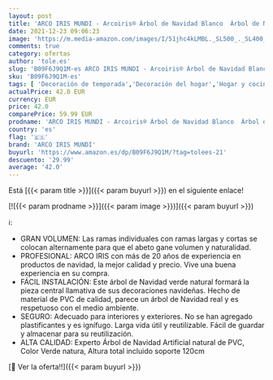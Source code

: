 ```yaml
---
layout: post
title: 'ARCO IRIS MUNDI - Arcoiris® Árbol de Navidad Blanco  Árbol de Navidad  Árbol Navidad Artificial Blanco  Material PVC  Decoración Navideña 120CM - 240CM  210 CM  Verde '
date: 2021-12-23 09:06:23
image: 'https://m.media-amazon.com/images/I/51jhc4kLMBL._SL500_._SL400_.jpg'
comments: true
category: ofertas
author: 'tole.es'
slug: 'B09F6J9Q1M-es ARCO IRIS MUNDI - Arcoiris® Árbol de Navidad Blanco Árbol...'
sku: 'B09F6J9Q1M-es'
tags: [ 'Decoración de temporada','Decoración del hogar','Hogar y cocina','arco iris mundi','navidad','Árboles de navidad', ]
actualPrice: 42.0 EUR
currency: EUR
price: 42.0
comparePrice: 59.99 EUR
prodname: 'ARCO IRIS MUNDI - Arcoiris® Árbol de Navidad Blanco  Árbol de Navidad  Árbol Navidad Artificial Blanco  Material PVC  Decoración Navideña 120CM - 240CM  210 CM  Verde '
country: 'es'
flag: '🇪🇸'
brand: 'ARCO IRIS MUNDI'
buyurl: 'https://www.amazon.es/dp/B09F6J9Q1M/?tag=tolees-21'
descuento: '29.99'
average: '42.0'
---
```


Está [{{< param title >}}]({{< param buyurl >}}) en el siguiente enlace!

[![{{< param prodname >}}]({{< param image >}})]({{< param buyurl >}})

ℹ️:

- GRAN VOLUMEN: Las ramas individuales con ramas largas y cortas se colocan alternamente para que el abeto gane volumen y naturalidad.
- PROFESIONAL: ARCO IRIS con más de 20 años de experiencia en productos de navidad, la mejor calidad y precio. Vive una buena experiencia en su compra.
- FÁCIL INSTALACIÓN: Este árbol de Navidad verde natural formará la pieza central llamativa de sus decoraciones navideñas. Hecho de material de PVC de calidad, parece un árbol de Navidad real y es respetuoso con el medio ambiente.
- SEGURO: Adecuado para interiores y exteriores. No se han agregado plastificantes y es ignífugo. Larga vida útil y reutilizable. Fácil de guardar y almacenar para su reutilización.
- ALTA CALIDAD: Experto Árbol de Navidad Artificial natural de PVC, Color Verde natura, Altura total incluido soporte 120cm

[🛒 Ver la oferta!!]({{< param buyurl >}})
